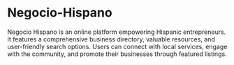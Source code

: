 # Negocio-Hispano
Negocio Hispano is an online platform empowering Hispanic entrepreneurs. It features a comprehensive business directory, valuable resources, and user-friendly search options. Users can connect with local services, engage with the community, and promote their businesses through featured listings.
